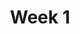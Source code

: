 ---
title: Week 1
weekNumber: 1
days:
- date: 2023-01-17
  events:
    ? '**Lecture 1**{: .label .label-lecture } Introduction'
    ? '**Lecture Participation 1**{: .label .label-survey } [Lecture Participation 1](https://app.sli.do/event/dkf81ojXdToAXJBzQsrMm2/embed/polls/9dd4dd70-7a4d-4182-81e2-f3214568f2e4)'
    : ''
- date: 2023-01-19
  events:
    ? '**Lecture 2**{: .label .label-lecture } Pandas I'
    ? '**Lecture Participation 2**{: .label .label-survey }'
    : ''
- date: 2023-01-20
  events:
      ? '**Lab 1**{: .label .label-lab } Prerequisite Refresher'
      ? '**Homework 1**{: .label .label-hw } Jupyter Refresher'
---